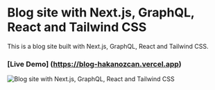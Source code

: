 # Blog site with Next.js, GraphQL, React and Tailwind CSS

This is a blog site built with Next.js, GraphQL, React and Tailwind CSS.

### [Live Demo] (https://blog-hakanozcan.vercel.app)

![Blog site with Next.js, GraphQL, React and Tailwind CSS](https://i.ibb.co/12RSYZL/blog.png) 

